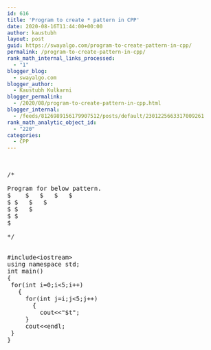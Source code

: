 ```yaml
---
id: 616
title: 'Program to create * pattern in CPP'
date: 2020-08-16T11:44:00+00:00
author: kaustubh
layout: post
guid: https://swayalgo.com/program-to-create-pattern-in-cpp/
permalink: /program-to-create-pattern-in-cpp/
rank_math_internal_links_processed:
  - "1"
blogger_blog:
  - swayalgo.com
blogger_author:
  - Kaustubh Kulkarni
blogger_permalink:
  - /2020/08/program-to-create-pattern-in-cpp.html
blogger_internal:
  - /feeds/8126989156179907512/posts/default/2301225663317009261
rank_math_analytic_object_id:
  - "220"
categories:
  - CPP
---
```

<pre><br /><br />/*<br /><br />Program for below pattern.<br />$	$	$	$	$	<br />$	$	$	$	<br />$	$	$	<br />$	$	<br />$<br /><br />*/<br /><br /><br />#include&lt;iostream><br />using namespace std;<br />int main()<br />{<br />	for(int i=0;i&lt;5;i++)<br />	{<br />		for(int j=i;j&lt;5;j++)<br />		{<br />			cout&lt;&lt;"$t";<br />		}<br />		cout&lt;&lt;endl;<br />	}<br />}<br /><br /><br /></pre>